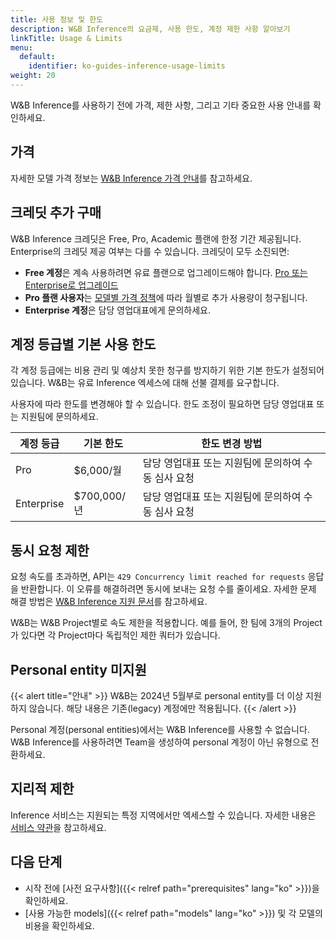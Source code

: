 ```yaml
---
title: 사용 정보 및 한도
description: W&B Inference의 요금제, 사용 한도, 계정 제한 사항 알아보기
linkTitle: Usage & Limits
menu:
  default:
    identifier: ko-guides-inference-usage-limits
weight: 20
---
```


W&B Inference를 사용하기 전에 가격, 제한 사항, 그리고 기타 중요한 사용 안내를 확인하세요.

## 가격

자세한 모델 가격 정보는 [W&B Inference 가격 안내](https://wandb.ai/site/pricing/inference)를 참고하세요.

## 크레딧 추가 구매

W&B Inference 크레딧은 Free, Pro, Academic 플랜에 한정 기간 제공됩니다. Enterprise의 크레딧 제공 여부는 다를 수 있습니다. 크레딧이 모두 소진되면:

- **Free 계정**은 계속 사용하려면 유료 플랜으로 업그레이드해야 합니다. [Pro 또는 Enterprise로 업그레이드](https://wandb.ai/subscriptions)
- **Pro 플랜 사용자**는 [모델별 가격 정책](https://wandb.ai/site/pricing/inference)에 따라 월별로 추가 사용량이 청구됩니다.
- **Enterprise 계정**은 담당 영업대표에게 문의하세요.

## 계정 등급별 기본 사용 한도

각 계정 등급에는 비용 관리 및 예상치 못한 청구를 방지하기 위한 기본 한도가 설정되어 있습니다. W&B는 유료 Inference 엑세스에 대해 선불 결제를 요구합니다.

사용자에 따라 한도를 변경해야 할 수 있습니다. 한도 조정이 필요하면 담당 영업대표 또는 지원팀에 문의하세요.

| 계정 등급      | 기본 한도        | 한도 변경 방법                         |
|----------------|------------------|----------------------------------------|
| Pro            | $6,000/월        | 담당 영업대표 또는 지원팀에 문의하여 수동 심사 요청 |
| Enterprise     | $700,000/년      | 담당 영업대표 또는 지원팀에 문의하여 수동 심사 요청 |

## 동시 요청 제한

요청 속도를 초과하면, API는 `429 Concurrency limit reached for requests` 응답을 반환합니다. 이 오류를 해결하려면 동시에 보내는 요청 수를 줄이세요. 자세한 문제 해결 방법은 [W&B Inference 지원 문서](/support/inference/)를 참고하세요.

W&B는 W&B Project별로 속도 제한을 적용합니다. 예를 들어, 한 팀에 3개의 Project가 있다면 각 Project마다 독립적인 제한 쿼터가 있습니다.

## Personal entity 미지원

{{< alert title="안내" >}}
W&B는 2024년 5월부로 personal entity를 더 이상 지원하지 않습니다. 해당 내용은 기존(legacy) 계정에만 적용됩니다.
{{< /alert >}}

Personal 계정(personal entities)에서는 W&B Inference를 사용할 수 없습니다. W&B Inference를 사용하려면 Team을 생성하여 personal 계정이 아닌 유형으로 전환하세요.

## 지리적 제한

Inference 서비스는 지원되는 특정 지역에서만 엑세스할 수 있습니다. 자세한 내용은 [서비스 약관](https://docs.coreweave.com/docs/policies/terms-of-service/terms-of-use#geographic-restrictions)을 참고하세요.

## 다음 단계

- 시작 전에 [사전 요구사항]({{< relref path="prerequisites" lang="ko" >}})을 확인하세요.
- [사용 가능한 models]({{< relref path="models" lang="ko" >}}) 및 각 모델의 비용을 확인하세요.